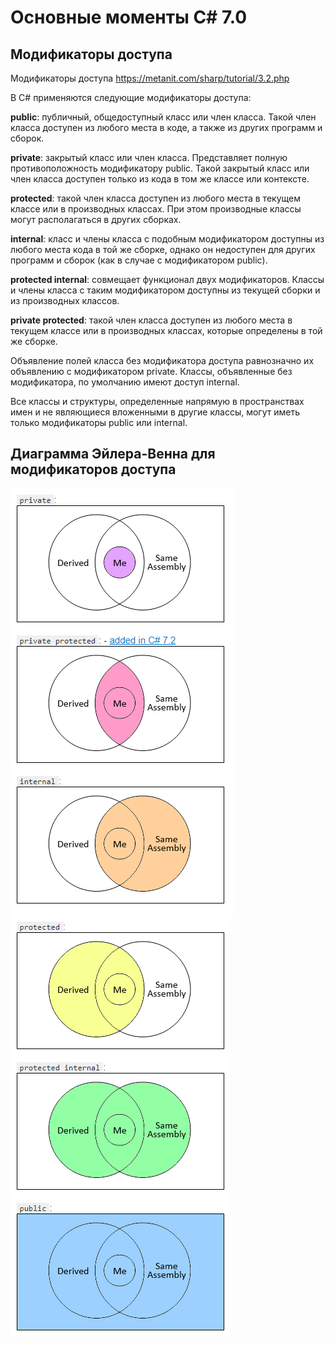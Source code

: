 # Основные моменты C# 7.0

## Модификаторы доступа

Модификаторы доступа <https://metanit.com/sharp/tutorial/3.2.php>

В C# применяются следующие модификаторы доступа:

**public**: публичный, общедоступный класс или член класса. Такой член класса доступен из любого места в коде, а также из других программ и сборок.

**private**: закрытый класс или член класса. Представляет полную противоположность модификатору public. Такой закрытый класс или член класса доступен только из кода в том же классе или контексте.

**protected**: такой член класса доступен из любого места в текущем классе или в производных классах. При этом производные классы могут располагаться в других сборках.

**internal**: класс и члены класса с подобным модификатором доступны из любого места кода в той же сборке, однако он недоступен для других программ и сборок (как в случае с модификатором public).

**protected internal**: совмещает функционал двух модификаторов. Классы и члены класса с таким модификатором доступны из текущей сборки и из производных классов.

**private protected**: такой член класса доступен из любого места в текущем классе или в производных классах, которые определены в той же сборке.

Объявление полей класса без модификатора доступа равнозначно их объявлению с модификатором private. Классы, объявленные без модификатора, по умолчанию имеют доступ internal.

Все классы и структуры, определенные напрямую в пространствах имен и не являющиеся вложенными в другие классы, могут иметь только модификаторы public или internal.

## Диаграмма Эйлера-Венна для модификаторов доступа

![Access Modifiers 1](img/access-modifiers-1.PNG)![Access Modifiers 2](img/access-modifiers-2.PNG)

